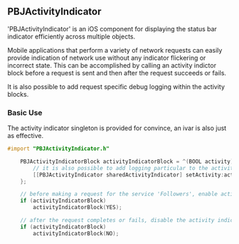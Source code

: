 ## PBJActivityIndicator
'PBJActivityIndicator' is an iOS component for displaying the status bar indicator efficiently across multiple objects.

Mobile applications that perform a variety of network requests can easily provide indication of network use without any indicator flickering or incorrect state. This can be accomplished by calling an activity indictor block before a request is sent and then after the request succeeds or fails.

It is also possible to add request specific debug logging within the activity blocks.

### Basic Use

The activity indicator singleton is provided for convince, an ivar is also just as effective.

```objective-c
#import "PBJActivityIndicator.h"
```

```objective-c
    PBJActivityIndicatorBlock activityIndicatorBlock = ^(BOOL activity) {
        // it is also possible to add logging particular to the activity here
        [[PBJActivityIndicator sharedActivityIndicator] setActivity:activity forType:PBJActivityServiceTypeFollowers];
    };
```

```objective-c
    // before making a request for the service 'Followers', enable activity indicator
    if (activityIndicatorBlock)
        activityIndicatorBlock(YES);
```

```objective-c
    // after the request completes or fails, disable the activity indicator
    if (activityIndicatorBlock)
        activityIndicatorBlock(NO);
```
